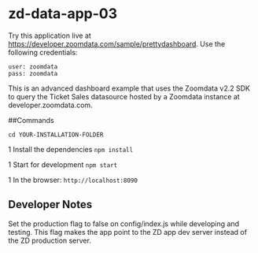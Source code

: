 # zd-data-app-03

Try this application live at https://developer.zoomdata.com/sample/prettydashboard. Use the following credentials:
```
user: zoomdata
pass: zoomdata
```

This is an advanced dashboard example that uses the Zoomdata v2.2 SDK to query the Ticket Sales datasource hosted by a Zoomdata instance at developer.zoomdata.com.

##Commands

`cd YOUR-INSTALLATION-FOLDER`

1 Install the dependencies
`npm install`

1 Start for development
`npm start`

1 In the browser:
`http://localhost:8090`

## Developer Notes

Set the production flag to false on config/index.js while developing and testing.  This flag makes the app point to the ZD app dev server instead of the ZD production server. 

